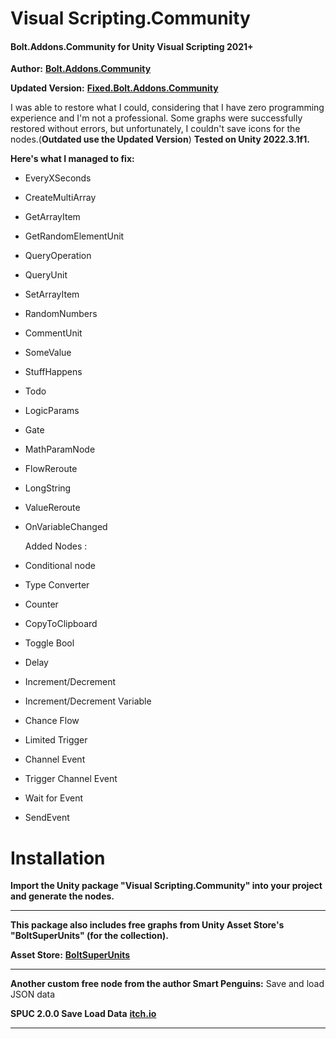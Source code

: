 # Visual Scripting.Community
#### Bolt.Addons.Community for Unity Visual Scripting 2021+
**Author:** [**Bolt.Addons.Community**](https://github.com/RealityStop/Bolt.Addons.Community)

**Updated Version:** [**Fixed.Bolt.Addons.Community**](https://github.com/S2NX7/Bolt.Addons.Community)

I was able to restore what I could, considering that I have zero programming experience and I'm not a professional. Some graphs were successfully restored without errors, but unfortunately, I couldn't save icons for the nodes.(**Outdated use the Updated Version**)
**Tested on Unity 2022.3.1f1.**

**Here's what I managed to fix:**
- EveryXSeconds
- CreateMultiArray
- GetArrayItem
- GetRandomElementUnit
- QueryOperation
- QueryUnit
- SetArrayItem
- RandomNumbers
- CommentUnit
- SomeValue
- StuffHappens
- Todo
- LogicParams
- Gate
- MathParamNode
- FlowReroute
- LongString
- ValueReroute
- OnVariableChanged

  Added Nodes :
- Conditional node
- Type Converter
- Counter
- CopyToClipboard
- Toggle Bool
- Delay
- Increment/Decrement
- Increment/Decrement Variable
- Chance Flow
- Limited Trigger
- Channel Event
- Trigger Channel Event
- Wait for Event
- SendEvent

# Installation
**Import the Unity package "Visual Scripting.Community" into your project and generate the nodes.**

---

**This package also includes free graphs from Unity Asset Store's "BoltSuperUnits" (for the collection).**

**Asset Store:** [**BoltSuperUnits**](https://assetstore.unity.com/packages/tools/visual-scripting/bolt-super-units-177410)

---

**Another custom free node from the author Smart Penguins:**
Save and load JSON data

**SPUC 2.0.0 Save Load Data** [**itch.io**](https://smart-penguins.itch.io/spuc-unity-in-easy-mode)

---
